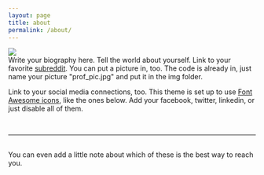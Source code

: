 ```yaml
---
layout: page
title: about
permalink: /about/
---
```


<img class="col one right" src="/img/prof_pic.jpg">



<br/>
Write your biography here. Tell the world about yourself. Link to your favorite <a href="http://reddit.com" target="blank">subreddit</a>. You can put a picture in, too. The code is already in, just name your picture "prof_pic.jpg" and put it in the img folder. 

Link to your social media connections, too. This theme is set up to use <a href="http://fortawesome.github.io/Font-Awesome/" target="blank">Font Awesome icons</a>, like the ones below. Add your facebook, twitter, linkedin, or just disable all of them. 


<br/>
<hr/>
<br/>
<span class="contacticon center">
	<a href="mailto:you@example.com"><i class="fa fa-envelope-square"></i></a>
	<a href="https://github.com" target="_blank"><i class="fa fa-github-square"></i></a>
	<a href="https://www.linkedin.com" target="_blank"><i class="fa fa-linkedin-square"></i></a>
	<a href="http://tumblr.com" target="_blank"><i class="fa fa-tumblr-square"></i></a>
	<a href="https://twitter.com" target="_blank"><i class="fa fa-twitter-square"></i></a>
	<a href="https://plus.google.com" target="_blank"><i class="fab fa-google-plus-square"></i></a>
<i class="fab fa-google-plus-g"></i>
</span>

<div class="col three caption">
	You can even add a little note about which of these is the best way to reach you.
</div>

